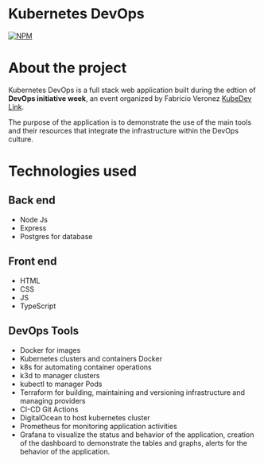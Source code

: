 # Kubernetes DevOps
[![NPM](https://img.shields.io/npm/l/react)](https://github.com/brazil-bruno/kubernetes-devops/blob/main/LICENSE)

# About the project

Kubernetes DevOps is a full stack web application built during the edtion of **DevOps initiative week**, an event organized by Fabricio Veronez [KubeDev Link](https://kubedev.io/estrutura-do-curso-kubedev "KubeDev Website").

The purpose of the application is to demonstrate the use of the main tools and their resources that integrate the infrastructure within the DevOps culture.

# Technologies used
## Back end
- Node Js
- Express
- Postgres for database
## Front end
- HTML
- CSS
- JS
- TypeScript
## DevOps Tools
- Docker for images
- Kubernetes clusters and containers Docker
- k8s for automating container operations
- k3d to manager clusters
- kubectl to manager Pods
- Terraform for building, maintaining and versioning infrastructure and managing providers
- CI-CD Git Actions
- DigitalOcean to host kubernetes cluster
- Prometheus for monitoring application activities
- Grafana to visualize the status and behavior of the application, creation of the dashboard to demonstrate the tables and graphs, alerts for the behavior of the application.
